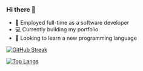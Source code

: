 ### Hi there 👋

- :office: Employed full-time as a software developer
- :computer: Currently building my portfolio
- :book: Looking to learn a new programming language
<!--
- 💬 Ask me about web technologies
- 📫 How to reach me: ...
- ⚡ Fun fact: ...
- 😄 Pronouns: He/Him
-->

[![GitHub Streak](https://streak-stats.demolab.com?user=meshu-dev&theme=dark&mode=weekly)](https://git.io/streak-stats)

[![Top Langs](https://github-readme-stats.vercel.app/api/top-langs/?username=meshu-dev&langs_count=6)](https://github.com/meshu-dev/github-readme-stats)
